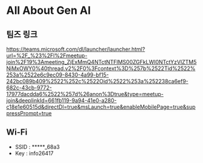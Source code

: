 # All About Gen AI

## 팀즈 링크      
https://teams.microsoft.com/dl/launcher/launcher.html?url=%2F_%23%2Fl%2Fmeetup-join%2F19%3Ameeting_ZjExMmQ4NTctNTFlMS00ZGFkLWI0NTctYzVlZTM5NjMxOWY0%40thread.v2%2F0%3Fcontext%3D%257b%2522Tid%2522%253a%2522e6c9ec09-8430-4a99-bf15-242bc089b409%2522%252c%2522Oid%2522%253a%252238ca6ef9-682c-43cb-9772-17977dacdda6%2522%257d%26anon%3Dtrue&type=meetup-join&deeplinkId=661fb119-9a94-41e0-a280-c18e1e60515d&directDl=true&msLaunch=true&enableMobilePage=true&suppressPrompt=true

## Wi-Fi
- SSID : *****_68a3
- Key : info26417
